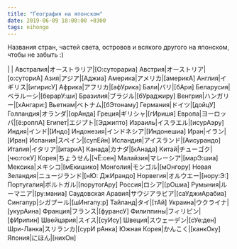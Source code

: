 ```yaml
---
title: "География на японском"
date: 2019-06-09 18:00:00 +0300
tags: nihongo
---
```

Названия стран, частей света, островов и всякого другого на японском, чтобы не забыть :)
<!--more-->

| |
Австралия|オーストラリア|[О:суторариа]
Австрия|オーストリア|[о:суториА]
Азия|アジア|[Аджиа]
Америка|アメリカ|[америкА]
Англия|イギリス|[игирисУ]
Африка|アフリカ|[афУрика]
Бали|バリ|[бАри]
Беларусия|ベラルーシ|[берарУ:ши]
Бразилия|ブラジル|[бУраджиру]
Венгрия|ハンガリー|[хАнгари:]
Вьетнам|ベトナム|[бЭтонаму]
Германия|ドイツ|[дойцУ]
Голландия|オランダ|[орАнда]
Греция|ギリシャ|[гИришя]
Европа|ヨーロッパ|[ё:роппА]
Египет|エジプト|[Эджипто]
Израиль|イスラエル|[исурАэру]
Индия|インド|[Индо]
Индонезия|インドネシア|[Индонешиа]
Иран|イラン|[Иран]
Испания|スペイン|[супЕйн]
Исландия|アイスランド|[Аисурандо]
Италия|イタリア|[итариА]
Канада|カナダ|[кАнада]
Китай|チューゴク|[чю:гокУ]
Корея|ちょうせん|[чЁ:сен]
Малайзия|マレーシア|[марЭ:шиа]
Мексика|メキシコ|[мЕкишико]
Монголия|モンゴル|[мОнгору]
Новая Зеландия|ニュージランド|[нЮ: ДжИрандо]
Норвегия|オルウエー|[нору:Э:]
Португалия|ポルトガル|[порутогАру]
Россия|ロシア|[рОшиа]
Румыния|ルーマニア|[ру:маниа]
Саудовская Аравия|サウジアラビア|[саУджиАрабиа]
Сингапур|シガプール|[шИнгапу:р]
Тайланд|タイ|[тАй]
Украина|ウクライナ|[укурАина]
Франция|フランス|[фурансУ]
Филиппины|フィリピン|[фИрипин]
Швейцария|スイス|[суИсу]
Швеция|スウェーデン|[сУе:ден]
Шри-Ланка|スリランカ|[сурИ рАнка]
Южная Корея|かんこく|[канкОку]
Япония|にほん|[нихОн]
